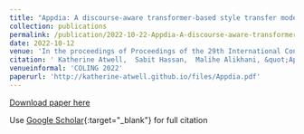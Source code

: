 ```yaml
---
title: "Appdia: A discourse-aware transformer-based style transfer model for offensive social media conversations"
collection: publications
permalink: /publication/2022-10-22-Appdia-A-discourse-aware-transformer-based-style-transfer-model-for-offensive-social-media-conversations
date: 2022-10-12
venue: 'In the proceedings of Proceedings of the 29th International Conference on Computational Linguistics'
citation: ' Katherine Atwell,  Sabit Hassan,  Malihe Alikhani, &quot;Appdia: A discourse-aware transformer-based style transfer model for offensive social media conversations.&quot; In the proceedings of Proceedings of the 29th International Conference on Computational Linguistics, 2022.'
venueinformal: 'COLING 2022'
paperurl: 'http://katherine-atwell.github.io/files/Appdia.pdf'
---
```


[Download paper here](http://katherine-atwell.github.io/files/Appdia.pdf)

Use [Google Scholar](https://scholar.google.com/scholar?q=Appdia:+A+discourse+aware+transformer+based+style+transfer+model+for+offensive+social+media+conversations){:target="_blank"} for full citation